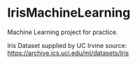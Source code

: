 # IrisMachineLearning

Machine Learning project for practice.

Iris Dataset supplied by UC Irvine
source: https://archive.ics.uci.edu/ml/datasets/Iris

